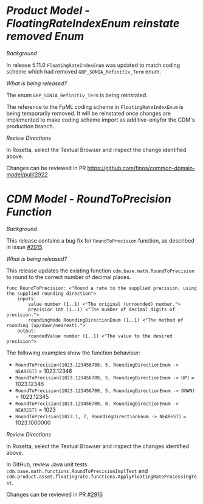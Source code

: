 # *Product Model - FloatingRateIndexEnum reinstate removed Enum*

_Background_

In release 5.11.0 `FloatingRateIndexEnum` was updated to match coding scheme which had removed `GBP_SONIA_Refinitiv_Term` enum.

_What is being released?_

The enum `GBP_SONIA_Refinitiv_Term` is being reinstated.

The reference to the FpML coding scheme in `FloatingRateIndexEnum` is being temporarily removed. It will be reinstated once changes are implemented to make coding scheme import as additive-onlyfor the CDM's production branch.

_Review Directions_

In Rosetta, select the Textual Browser and inspect the change identified above.

Changes can be reviewed in PR https://github.com/finos/common-domain-model/pull/2922

# *CDM Model - RoundToPrecision Function*

_Background_

This release contains a bug fix for `RoundToPrecision` function, as described in issue [#2915](https://github.com/finos/common-domain-model/issues/2915).

_What is being released?_

This release updates the existing function `cdm.base.math.RoundToPrecision` to round to the correct number of decimal places.

```
func RoundToPrecision: <"Round a rate to the supplied precision, using the supplied rounding direction">
    inputs:
        value number (1..1) <"The original (unrounded) number.">
        precision int (1..1) <"The number of decimal digits of precision.">
        roundingMode RoundingDirectionEnum (1..1) <"The method of rounding (up/down/nearest).">
    output:
        roundedValue number (1..1) <"The value to the desired precision">
```

The following examples show the function behaviour:

- `RoundToPrecision(1023.123456789, 5, RoundingDirectionEnum -> NEAREST)` = 1023.12346
- `RoundToPrecision(1023.123456789, 5, RoundingDirectionEnum -> UP)` = 1023.12346
- `RoundToPrecision(1023.123456789, 5, RoundingDirectionEnum -> DOWN)` = 1023.12345
- `RoundToPrecision(1023.123456789, 0, RoundingDirectionEnum -> NEAREST)` = 1023
- `RoundToPrecision(1023.1, 7, RoundingDirectionEnum -> NEAREST)` = 1023.1000000

_Review Directions_

In Rosetta, select the Textual Browser and inspect the changes identified above.

In GitHub, review Java unit tests `cdm.base.math.functions.RoundToPrecisionImplTest` and `cdm.product.asset.floatingrate.functions.ApplyFloatingRateProcessingTest`.

Changes can be reviewed in PR [#2916](https://github.com/finos/common-domain-model/pull/2916)
